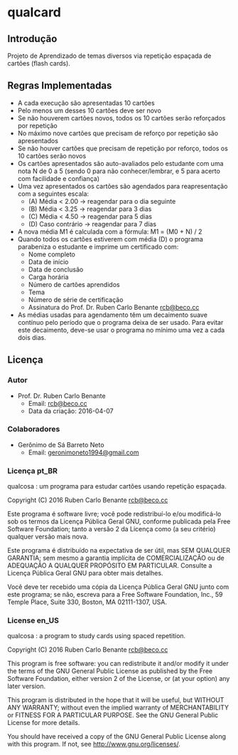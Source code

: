 # qualcard #

## Introdução ##

Projeto de Aprendizado de temas diversos via repetição espaçada de cartões (flash cards).

## Regras Implementadas ##

* A cada execução são apresentadas 10 cartões
* Pelo menos um desses 10 cartões deve ser novo
* Se não houverem cartões novos, todos os 10 cartões serão reforçados por repetição
* No máximo nove cartões que precisam de reforço por repetição são apresentados
* Se não houver cartões que precisam de repetição por reforço, todos os 10 cartões serão novos
* Os cartões apresentados são auto-avaliados pelo estudante com uma nota N de 0 a 5 (sendo 0 para não conhecer/lembrar, e 5 para acerto com facilidade e confiança)
* Uma vez apresentados os cartões são agendados para reapresentação com a seguintes escala:
    - (A) Média < 2.00   -> reagendar para o dia seguinte
    - (B) Média < 3.25   -> reagendar para 3 dias
    - (C) Média < 4.50   -> reagendar para 5 dias
    - (D) Caso contrário -> reagendar para 7 dias
* A nova média M1 é calculada com a fórmula: M1 = (M0 + N) / 2
* Quando todos os cartões estiverem com média (D) o programa parabeniza o estudante e imprime um certificado com:
    - Nome completo
    - Data de início
    - Data de conclusão
    - Carga horária
    - Número de cartões aprendidos
    - Tema
    - Número de série de certificação
    - Assinatura do Prof. Dr. Ruben Carlo Benante <rcb@beco.cc>
* As médias usadas para agendamento têm um decaimento suave contínuo pelo período que o programa deixa de ser usado. Para evitar este decaimento, deve-se usar o programa no mínimo uma vez a cada dois dias.

## Licença ##

### Autor ###

* Prof. Dr. Ruben Carlo Benante
    - Email: <rcb@beco.cc>
    - Data da criação: 2016-04-07

### Colaboradores ###

* Gerônimo de Sá Barreto Neto
    - Email: <geronimoneto1994@gmail.com>

### Licença pt\_BR ###

qualcosa : um programa para estudar cartões usando repetição espaçada.

Copyright (C) 2016 Ruben Carlo Benante <rcb@beco.cc>

Este programa é software livre; você pode redistribuí-lo e/ou
modificá-lo sob os termos da Licença Pública Geral GNU, conforme
publicada pela Free Software Foundation; tanto a versão 2 da
Licença como (a seu critério) qualquer versão mais nova.

Este programa é distribuído na expectativa de ser útil, mas SEM
QUALQUER GARANTIA; sem mesmo a garantia implícita de
COMERCIALIZAÇÃO ou de ADEQUAÇÃO A QUALQUER PROPÓSITO EM
PARTICULAR. Consulte a Licença Pública Geral GNU para obter mais
detalhes.

Você deve ter recebido uma cópia da Licença Pública Geral GNU
junto com este programa; se não, escreva para a Free Software
Foundation, Inc., 59 Temple Place, Suite 330, Boston, MA
02111-1307, USA.

### License en\_US ###

qualcosa : a program to study cards using spaced repetition.

Copyright (C) 2016 Ruben Carlo Benante <rcb@beco.cc>

This program is free software: you can redistribute it and/or modify
it under the terms of the GNU General Public License as published by
the Free Software Foundation, either version 2 of the License, or
(at your option) any later version.

This program is distributed in the hope that it will be useful,
but WITHOUT ANY WARRANTY; without even the implied warranty of
MERCHANTABILITY or FITNESS FOR A PARTICULAR PURPOSE.  See the
GNU General Public License for more details.

You should have received a copy of the GNU General Public License
along with this program.  If not, see <http://www.gnu.org/licenses/>.




